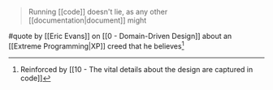 > Running [[code]] doesn't lie, as any other [[documentation|document]] might

#quote by [[Eric Evans]] on [[0 - Domain-Driven Design]] about an [[Extreme Programming|XP]] creed that he believes[^1]

[^1]: Reinforced by [[10 - The vital details about the design are captured in code]]